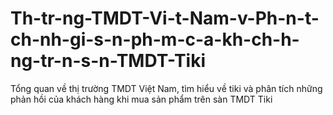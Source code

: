 # Th-tr-ng-TMDT-Vi-t-Nam-v-Ph-n-t-ch-nh-gi-s-n-ph-m-c-a-kh-ch-h-ng-tr-n-s-n-TMDT-Tiki
Tổng quan về thị trường TMDT Việt Nam, tìm hiểu về tiki và phân tích những phản hồi của khách hàng khi mua sản phẩm trên sàn TMDT Tiki
